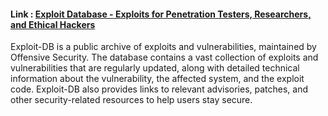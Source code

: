 

#### Link : [Exploit Database - Exploits for Penetration Testers, Researchers, and Ethical Hackers](https://www.exploit-db.com/)

Exploit-DB is a public archive of exploits and vulnerabilities, maintained by Offensive Security. The database contains a vast collection of exploits and vulnerabilities that are regularly updated, along with detailed technical information about the vulnerability, the affected system, and the exploit code. Exploit-DB also provides links to relevant advisories, patches, and other security-related resources to help users stay secure.